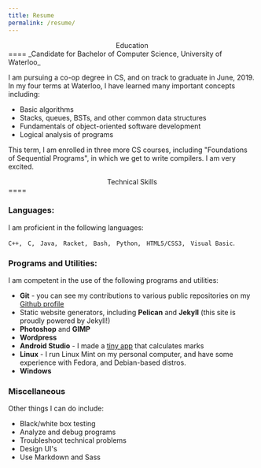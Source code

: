 ```yaml
---
title: Resume
permalink: /resume/
---
```

<center>Education</center>
====
_Candidate for Bachelor of Computer Science, University of Waterloo_

I am pursuing a co-op degree in CS, and on track to graduate in June, 2019. In
my four terms at Waterloo, I have learned many important concepts including:

- Basic algorithms
- Stacks, queues, BSTs, and other common data structures
- Fundamentals of object-oriented software development
- Logical analysis of programs

This term, I am enrolled in three more CS courses, including "Foundations of
Sequential Programs", in which we get to write compilers. I am very excited.

<center>Technical Skills</center>
====

### Languages:

I am proficient in the following languages:

`C++, ` `C, ` `Java, ` `Racket, ` `Bash, ` `Python, ` `HTML5/CSS3, ` `Visual
Basic`.

### Programs and Utilities:

I am competent in the use of the following programs and utilities:

- **Git** - you can see my contributions to various public repositories on my
  [Github profile](http://github.com/fboxwala)
- Static website generators, including **Pelican** and **Jekyll** (this site is
  proudly powered by Jekyll!)
- **Photoshop** and **GIMP**
- **Wordpress**
- **Android Studio** - I made a [tiny app](http://fboxwala.github.io/canipass)
   that calculates marks
- **Linux** - I run Linux Mint on my personal computer, and have some experience
    with Fedora, and Debian-based distros.
- **Windows**

### Miscellaneous

Other things I can do include:

- Black/white box testing
- Analyze and debug programs
- Troubleshoot technical problems
- Design UI's
- Use Markdown and Sass

